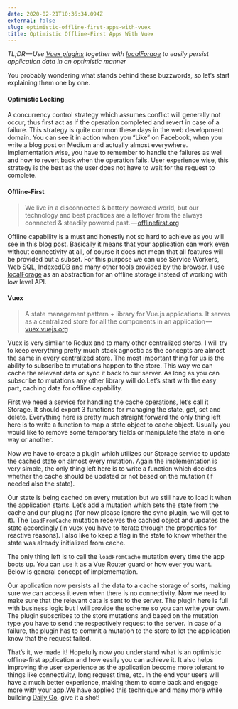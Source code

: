 ```yaml
---
date: 2020-02-21T10:36:34.094Z
external: false
slug: optimistic-offline-first-apps-with-vuex
title: Optimistic Offline-First Apps With Vuex
---
```


_TL;DR — Use_ [_Vuex plugins_](https://vuex.vuejs.org/guide/plugins.html) _together with_ [_localForage_](https://github.com/localForage/localForage) _to easily persist application data in an optimistic manner_

You probably wondering what stands behind these buzzwords, so let’s start explaining them one by one.

#### Optimistic Locking

A concurrency control strategy which assumes conflict will generally not occur, thus first act as if the operation completed and revert in case of a failure. This strategy is quite common these days in the web development domain. You can see it in action when you “Like” on Facebook, when you write a blog post on Medium and actually almost everywhere. Implementation wise, you have to remember to handle the failures as well and how to revert back when the operation fails. User experience wise, this strategy is the best as the user does not have to wait for the request to complete.

#### Offline-First
> We live in a disconnected &amp; battery powered world, but our technology and best practices are a leftover from the always connected &amp; steadily powered past. — [offlinefirst.org](http://offlinefirst.org/)

Offline capability is a must and honestly not so hard to achieve as you will see in this blog post. Basically it means that your application can work even without connectivity at all, of course it does not mean that all features will be provided but a subset. For this purpose we can use Service Workers, Web SQL, IndexedDB and many other tools provided by the browser. I use [localForage](https://github.com/localForage/localForage) as an abstraction for an offline storage instead of working with low level API.

#### Vuex
> A state management pattern + library for Vue.js applications. It serves as a centralized store for all the components in an application — [vuex.vuejs.org](https://vuex.vuejs.org/)

Vuex is very similar to Redux and to many other centralized stores. I will try to keep everything pretty much stack agnostic as the concepts are almost the same in every centralized store. The most important thing for us is the ability to subscribe to mutations happen to the store. This way we can cache the relevant data or sync it back to our server. As long as you can subscribe to mutations any other library will do.Let’s start with the easy part, caching data for offline capability.

First we need a service for handling the cache operations, let’s call it Storage. It should export 3 functions for managing the state, get, set and delete. Everything here is pretty much straight forward the only thing left here is to write a function to map a state object to cache object. Usually you would like to remove some temporary fields or manipulate the state in one way or another.




Now we have to create a plugin which utilizes our Storage service to update the cached state on almost every mutation. Again the implementation is very simple, the only thing left here is to write a function which decides whether the cache should be updated or not based on the mutation (if needed also the state).




Our state is being cached on every mutation but we still have to load it when the application starts. Let’s add a mutation which sets the state from the cache and our plugins (for now please ignore the sync plugin, we will get to it). The `loadFromCache` mutation receives the cached object and updates the state accordingly (in vuex you have to iterate through the properties for reactive reasons). I also like to keep a flag in the state to know whether the state was already initialized from cache.




The only thing left is to call the `loadFromCache` mutation every time the app boots up. You can use it as a Vue Router guard or how ever you want. Below is general concept of implementation.




Our application now persists all the data to a cache storage of sorts, making sure we can access it even when there is no connectivity. Now we need to make sure that the relevant data is sent to the server. The plugin here is full with business logic but I will provide the scheme so you can write your own. The plugin subscribes to the store mutations and based on the mutation type you have to send the respectively request to the server. In case of a failure, the plugin has to commit a mutation to the store to let the application know that the request failed.




That’s it, we made it! Hopefully now you understand what is an optimistic offline-first application and how easily you can achieve it. It also helps improving the user experience as the application become more tolerant to things like connectivity, long request time, etc. In the end your users will have a much better experience, making them to come back and engage more with your app.We have applied this technique and many more while building [Daily Go](https://www.producthunt.com/posts/daily-go/), give it a shot!
